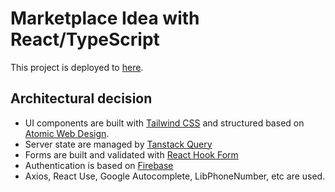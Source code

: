 # Marketplace Idea with React/TypeScript

This project is deployed to [here](https://roaring-fairy-f1240d.netlify.app/).

## Architectural decision
- UI components are built with [Tailwind CSS](https://tailwindcss.com/) and structured based on [Atomic Web Design](https://bradfrost.com/blog/post/atomic-web-design/).
- Server state are managed by [Tanstack Query](https://tanstack.com/query/v4)
- Forms are built and validated with [React Hook Form](https://react-hook-form.com/)
- Authentication is based on [Firebase](https://firebase.google.com/?gclid=CjwKCAjwx7GYBhB7EiwA0d8oe7YAS3VEBmuM51HG3R-3dACeNaALlyriVZLh3MV6aOUY4heB0gS0qBoC04YQAvD_BwE&gclsrc=aw.ds)
- Axios, React Use, Google Autocomplete, LibPhoneNumber, etc are used.
